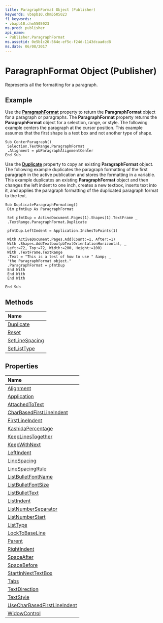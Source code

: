 ```yaml
---
title: ParagraphFormat Object (Publisher)
keywords: vbapb10.chm5505023
f1_keywords:
- vbapb10.chm5505023
ms.prod: publisher
api_name:
- Publisher.ParagraphFormat
ms.assetid: 0e5b1c20-564e-ef5c-f24d-1143dcaadcd8
ms.date: 06/08/2017
---
```



# ParagraphFormat Object (Publisher)

Represents all the formatting for a paragraph.


## Example

Use the **[ParagraphFormat](http://msdn.microsoft.com/library/5ab0a2ec-d7a9-f3af-29e7-5421427ee783%28Office.15%29.aspx)** property to return the **ParagraphFormat** object for a paragraph or paragraphs. The **ParagraphFormat** property returns the **ParagraphFormat** object for a selection, range, or style. The following example centers the paragraph at the cursor position. This example assumes that the first shape is a text box and not another type of shape.


```
Sub CenterParagraph() 
 Selection.TextRange.ParagraphFormat _ 
 .Alignment = pbParagraphAlignmentCenter 
End Sub
```

Use the **[Duplicate](http://msdn.microsoft.com/library/545dbfdb-4cd5-99b1-1ba3-b723e8d7b827%28Office.15%29.aspx)** property to copy an existing **ParagraphFormat** object. The following example duplicates the paragraph formatting of the first paragraph in the active publication and stores the formatting in a variable. This example duplicates an existing **ParagraphFormat** object and then changes the left indent to one inch, creates a new textbox, inserts text into it, and applies the paragraph formatting of the duplicated paragraph format to the text.




```
Sub DuplicateParagraphFormating() 
 Dim pfmtDup As ParagraphFormat 
 
 Set pfmtDup = ActiveDocument.Pages(1).Shapes(1).TextFrame _ 
 .TextRange.ParagraphFormat.Duplicate 
 
 pfmtDup.LeftIndent = Application.InchesToPoints(1) 
 
 With ActiveDocument.Pages.Add(Count:=1, After:=1) 
 With .Shapes.AddTextbox(pbTextOrientationHorizontal, _ 
 Left:=72, Top:=72, Width:=200, Height:=100) 
 With .TextFrame.TextRange 
 .Text = "This is a test of how to use " &amp; _ 
 "the ParagraphFormat object." 
 .ParagraphFormat = pfmtDup 
 End With 
 End With 
 End With 
 
End Sub
```


## Methods



|**Name**|
|:-----|
|[Duplicate](http://msdn.microsoft.com/library/83156999-7867-05c2-9e85-4cc0f580ac6e%28Office.15%29.aspx)|
|[Reset](http://msdn.microsoft.com/library/8ef5c799-cace-133c-33d3-3454df2c2f24%28Office.15%29.aspx)|
|[SetLineSpacing](http://msdn.microsoft.com/library/32e5b233-8415-2373-7423-18b66df3a5ea%28Office.15%29.aspx)|
|[SetListType](http://msdn.microsoft.com/library/6900aac5-fb3f-5813-309c-1422d38c8301%28Office.15%29.aspx)|

## Properties



|**Name**|
|:-----|
|[Alignment](http://msdn.microsoft.com/library/db66f8b8-a813-418c-2735-e5299e6a6045%28Office.15%29.aspx)|
|[Application](http://msdn.microsoft.com/library/c8c5c15f-6cb2-86cc-a546-2616e23a1cca%28Office.15%29.aspx)|
|[AttachedToText](http://msdn.microsoft.com/library/1bfb902c-d728-1f97-513c-dcee54ce57a8%28Office.15%29.aspx)|
|[CharBasedFirstLineIndent](http://msdn.microsoft.com/library/d0432be6-2e6a-39fa-9e9a-0300a0437f35%28Office.15%29.aspx)|
|[FirstLineIndent](http://msdn.microsoft.com/library/4966b30e-7629-b66d-0870-ada91c3af4f3%28Office.15%29.aspx)|
|[KashidaPercentage](http://msdn.microsoft.com/library/d62aa512-cce6-2e78-657f-51ff1b2cbcf8%28Office.15%29.aspx)|
|[KeepLinesTogether](http://msdn.microsoft.com/library/a0f3f2f0-d986-4928-3c4f-0665711a6876%28Office.15%29.aspx)|
|[KeepWithNext](http://msdn.microsoft.com/library/fb49169d-4718-8ee6-6468-b7cbc8b8a774%28Office.15%29.aspx)|
|[LeftIndent](http://msdn.microsoft.com/library/f9cc3a86-d382-92d7-ec24-d13fc5e3d844%28Office.15%29.aspx)|
|[LineSpacing](http://msdn.microsoft.com/library/cb9abe6a-794c-6a58-2706-e12bbb5a302b%28Office.15%29.aspx)|
|[LineSpacingRule](http://msdn.microsoft.com/library/e9855daa-59f4-a4b6-f153-5de515261414%28Office.15%29.aspx)|
|[ListBulletFontName](http://msdn.microsoft.com/library/aa0269a1-c5a8-1705-551f-6b1b849701e9%28Office.15%29.aspx)|
|[ListBulletFontSize](http://msdn.microsoft.com/library/1ff1de0f-afcc-cc9c-bf45-d745695db89b%28Office.15%29.aspx)|
|[ListBulletText](http://msdn.microsoft.com/library/fa80957a-be91-398f-a24f-5a0449a9466f%28Office.15%29.aspx)|
|[ListIndent](http://msdn.microsoft.com/library/b42000ea-0636-88cf-b7ed-c71384a2b0d5%28Office.15%29.aspx)|
|[ListNumberSeparator](http://msdn.microsoft.com/library/63189011-12a0-c7bc-f6c6-7b17b0dcedf2%28Office.15%29.aspx)|
|[ListNumberStart](http://msdn.microsoft.com/library/8e17fdaa-f53e-26c4-d92b-8ead65c28555%28Office.15%29.aspx)|
|[ListType](http://msdn.microsoft.com/library/04ae7157-e864-4e95-74ff-59821eceb286%28Office.15%29.aspx)|
|[LockToBaseLine](http://msdn.microsoft.com/library/4430bab6-a338-e61d-681c-6063d4a5c3b3%28Office.15%29.aspx)|
|[Parent](http://msdn.microsoft.com/library/afa92f13-222f-d48c-c739-9b21f15f1868%28Office.15%29.aspx)|
|[RightIndent](http://msdn.microsoft.com/library/bc3102d3-afc5-3f19-b98a-7f816e374d1a%28Office.15%29.aspx)|
|[SpaceAfter](http://msdn.microsoft.com/library/52f65636-862d-442e-e66f-5ff5c79ee7b0%28Office.15%29.aspx)|
|[SpaceBefore](http://msdn.microsoft.com/library/ed19a927-67e4-a1b3-06f8-1035c4b0815a%28Office.15%29.aspx)|
|[StartInNextTextBox](http://msdn.microsoft.com/library/96b34fa8-04ef-e472-16f0-15f82e7912ba%28Office.15%29.aspx)|
|[Tabs](http://msdn.microsoft.com/library/c42ba898-b84f-7215-129d-8134670f75ac%28Office.15%29.aspx)|
|[TextDirection](http://msdn.microsoft.com/library/b96c634d-0e7e-dba8-2bf4-e5baf3afa3d1%28Office.15%29.aspx)|
|[TextStyle](http://msdn.microsoft.com/library/8495c9c8-387e-a2e8-26cb-08f660dde985%28Office.15%29.aspx)|
|[UseCharBasedFirstLineIndent](http://msdn.microsoft.com/library/c2ac44ab-6671-5851-ac62-7449fd646cc5%28Office.15%29.aspx)|
|[WidowControl](http://msdn.microsoft.com/library/af1f1106-60e3-3987-3710-30fae7cf3940%28Office.15%29.aspx)|

